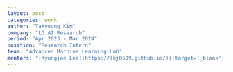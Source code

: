 ```yaml
---
layout: post
categories: work
author: "Takyoung Kim"
company: "LG AI Research"
period: "Apr 2023 - Mar 2024"
position: "Research Intern"
team: "Advanced Machine Learning Lab"
mentors: "[Kyungjae Lee](https://lkj0509.github.io/){:target='_blank'}, [Moontae Lee](https://moontae.people.uic.edu/){:target='_blank'}"
---
```

